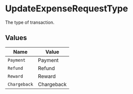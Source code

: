 # UpdateExpenseRequestType

The type of transaction.


## Values

| Name         | Value        |
| ------------ | ------------ |
| `Payment`    | Payment      |
| `Refund`     | Refund       |
| `Reward`     | Reward       |
| `Chargeback` | Chargeback   |